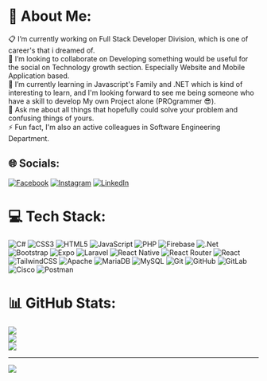 # 💫 About Me:
📋 I’m currently working on Full Stack Developer Division, which is one of career's that i dreamed of.<br>👯 I’m looking to collaborate on Developing something would be useful for the social on Technology growth section. Especially Website and Mobile Application based.<br>🌱 I’m currently learning in Javascript's Family and .NET which is kind of interesting to learn, and I'm looking forward to see me being someone who have a skill to develop My own Project alone (PROgrammer 😎).<br>💬 Ask me about all things that hopefully could solve your problem and confusing things of yours.<br>⚡ Fun fact, I'm also an active colleagues in Software Engineering Department.


## 🌐 Socials:
[![Facebook](https://img.shields.io/badge/Facebook-%231877F2.svg?logo=Facebook&logoColor=white)](https://facebook.com/Abhe) [![Instagram](https://img.shields.io/badge/Instagram-%23E4405F.svg?logo=Instagram&logoColor=white)](https://instagram.com/@abhisanna_) [![LinkedIn](https://img.shields.io/badge/LinkedIn-%230077B5.svg?logo=linkedin&logoColor=white)](https://linkedin.com/in/Abhisanna) 

# 💻 Tech Stack:
![C#](https://img.shields.io/badge/c%23-%23239120.svg?style=flat&logo=csharp&logoColor=white) ![CSS3](https://img.shields.io/badge/css3-%231572B6.svg?style=flat&logo=css3&logoColor=white) ![HTML5](https://img.shields.io/badge/html5-%23E34F26.svg?style=flat&logo=html5&logoColor=white) ![JavaScript](https://img.shields.io/badge/javascript-%23323330.svg?style=flat&logo=javascript&logoColor=%23F7DF1E) ![PHP](https://img.shields.io/badge/php-%23777BB4.svg?style=flat&logo=php&logoColor=white) ![Firebase](https://img.shields.io/badge/firebase-%23039BE5.svg?style=flat&logo=firebase) ![.Net](https://img.shields.io/badge/.NET-5C2D91?style=flat&logo=.net&logoColor=white) ![Bootstrap](https://img.shields.io/badge/bootstrap-%238511FA.svg?style=flat&logo=bootstrap&logoColor=white) ![Expo](https://img.shields.io/badge/expo-1C1E24?style=flat&logo=expo&logoColor=#D04A37) ![Laravel](https://img.shields.io/badge/laravel-%23FF2D20.svg?style=flat&logo=laravel&logoColor=white) ![React Native](https://img.shields.io/badge/react_native-%2320232a.svg?style=flat&logo=react&logoColor=%2361DAFB) ![React Router](https://img.shields.io/badge/React_Router-CA4245?style=flat&logo=react-router&logoColor=white) ![React](https://img.shields.io/badge/react-%2320232a.svg?style=flat&logo=react&logoColor=%2361DAFB) ![TailwindCSS](https://img.shields.io/badge/tailwindcss-%2338B2AC.svg?style=flat&logo=tailwind-css&logoColor=white) ![Apache](https://img.shields.io/badge/apache-%23D42029.svg?style=flat&logo=apache&logoColor=white) ![MariaDB](https://img.shields.io/badge/MariaDB-003545?style=flat&logo=mariadb&logoColor=white) ![MySQL](https://img.shields.io/badge/mysql-4479A1.svg?style=flat&logo=mysql&logoColor=white) ![Git](https://img.shields.io/badge/git-%23F05033.svg?style=flat&logo=git&logoColor=white) ![GitHub](https://img.shields.io/badge/github-%23121011.svg?style=flat&logo=github&logoColor=white) ![GitLab](https://img.shields.io/badge/gitlab-%23181717.svg?style=flat&logo=gitlab&logoColor=white) ![Cisco](https://img.shields.io/badge/cisco-%23049fd9.svg?style=flat&logo=cisco&logoColor=black) ![Postman](https://img.shields.io/badge/Postman-FF6C37?style=flat&logo=postman&logoColor=white)
# 📊 GitHub Stats:
![](https://github-readme-stats.vercel.app/api?username=abhisanna&theme=aura_dark&hide_border=true&include_all_commits=true&count_private=false)<br/>
![](https://github-readme-streak-stats.herokuapp.com/?user=abhisanna&theme=aura_dark&hide_border=true)<br/>
![](https://github-readme-stats.vercel.app/api/top-langs/?username=abhisanna&theme=aura_dark&hide_border=true&include_all_commits=true&count_private=false&layout=compact)

---
[![](https://visitcount.itsvg.in/api?id=abhisanna&icon=3&color=1)](https://visitcount.itsvg.in)

<!-- Proudly created with GPRM ( https://gprm.itsvg.in ) -->
